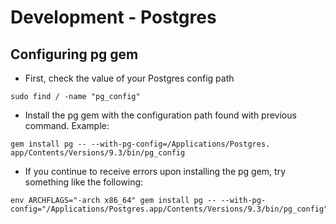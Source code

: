 # Development - Postgres

## Configuring pg gem

* First, check the value of your Postgres config path

```
sudo find / -name "pg_config"
```

* Install the pg gem with the configuration path found with previous
  command. Example:

```
gem install pg -- --with-pg-config=/Applications/Postgres.
app/Contents/Versions/9.3/bin/pg_config
```

* If you continue to receive errors upon installing the pg gem, try something
  like the following:

```
env ARCHFLAGS="-arch x86_64" gem install pg -- --with-pg-
config="/Applications/Postgres.app/Contents/Versions/9.3/bin/pg_config"
```
